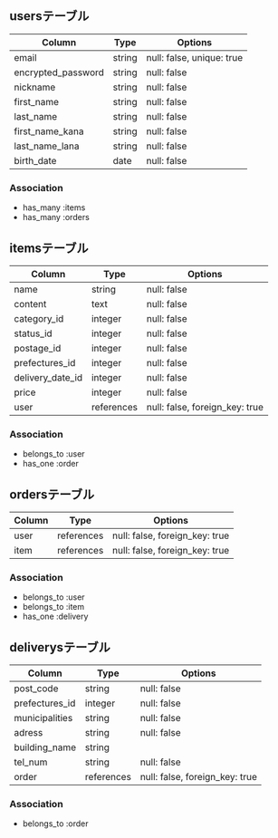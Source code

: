 ## usersテーブル

| Column              | Type       | Options                    |
| ------------------- | ---------- | -------------------------- |
| email               | string     | null: false, unique: true  |
| encrypted_password  | string     | null: false                |
| nickname            | string     | null: false                |
| first_name          | string     | null: false                |
| last_name           | string     | null: false                |
| first_name_kana     | string     | null: false                |
| last_name_lana      | string     | null: false                |
| birth_date          | date       | null: false                |

### Association
- has_many :items
- has_many :orders



## itemsテーブル

| Column              | Type       | Options                         |
| ------------------- | ---------- | ------------------------------- |
| name                | string     | null: false                     |
| content             | text       | null: false                     |
| category_id         | integer    | null: false                     |
| status_id           | integer    | null: false                     |
| postage_id          | integer    | null: false                     |
| prefectures_id      | integer    | null: false                     |
| delivery_date_id    | integer    | null: false                     |
| price               | integer    | null: false                     |
| user                | references | null: false, foreign_key: true  |


### Association
- belongs_to :user
- has_one :order



## ordersテーブル

| Column              | Type       | Options                         |
| ------------------- | ---------- | ------------------------------- |
| user                | references | null: false, foreign_key: true  |
| item                | references | null: false, foreign_key: true  |

### Association
- belongs_to :user
- belongs_to :item
- has_one :delivery



## deliverysテーブル

| Column              | Type       | Options                         |
| ------------------- | ---------- | ------------------------------- |
| post_code           | string     | null: false                     |
| prefectures_id      | integer    | null: false                     |
| municipalities      | string     | null: false                     |
| adress              | string     | null: false                     |
| building_name       | string     |                                 |
| tel_num             | string     | null: false                     |
| order               | references | null: false, foreign_key: true  |

### Association
- belongs_to :order